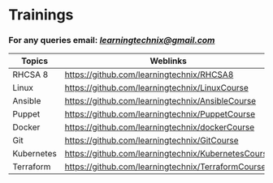 # Trainings

### For any queries email: *learningtechnix@gmail.com*

Topics | Weblinks
------ | --------
RHCSA 8 | https://github.com/learningtechnix/RHCSA8
Linux  | https://github.com/learningtechnix/LinuxCourse
Ansible | https://github.com/learningtechnix/AnsibleCourse
Puppet | https://github.com/learningtechnix/PuppetCourse
Docker | https://github.com/learningtechnix/dockerCourse
Git | https://github.com/learningtechnix/GitCourse
Kubernetes | https://github.com/learningtechnix/KubernetesCourse
Terraform | https://github.com/learningtechnix/TerraformCourse
